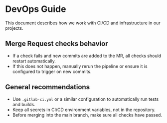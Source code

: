 # DevOps Guide

This document describes how we work with CI/CD and infrastructure in our projects.

## Merge Request checks behavior
- If a check fails and new commits are added to the MR, all checks should restart automatically.
- If this does not happen, manually rerun the pipeline or ensure it is configured to trigger on new commits.

## General recommendations
- Use `.gitlab-ci.yml` or a similar configuration to automatically run tests and builds.
- Keep all secrets in CI/CD environment variables, not in the repository.
- Before merging into the main branch, make sure all checks have passed.
